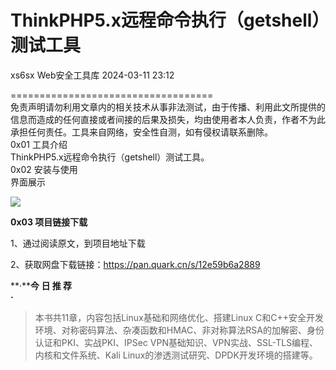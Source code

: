 #  ThinkPHP5.x远程命令执行（getshell）测试工具   
xs6sx  Web安全工具库   2024-03-11 23:12  
  
===================================  
免责声明请勿利用文章内的相关技术从事非法测试，由于传播、利用此文所提供的信息而造成的任何直接或者间接的后果及损失，均由使用者本人负责，作者不为此承担任何责任。工具来自网络，安全性自测，如有侵权请联系删除。  
0x01 工具介绍  
ThinkPHP5.x远程命令执行（getshell）测试工具。  
0x02 安装与使用  
界面展示  
  
![](https://mmbiz.qpic.cn/sz_mmbiz_png/8H1dCzib3Uibv0qVLmCwW1QTf1qN36Ny4XOicSbEo2GntMQ8Az2XIwenUIWG2Z2keyIJ6m16hvpYR5vRZI7pAUOeQ/640?wx_fmt=png&from=appmsg "")  
  
**0x03 项目链接下载**  
  
1、通过阅读原文，到项目地址下载  
  
2、获取网盘下载链接：https://pan.quark.cn/s/12e59b6a2889  
  
  
  
**·****今 日 推 荐**  
**·**  
  
> 本书共11章，内容包括Linux基础和网络优化、搭建Linux C和C++安全开发环境、对称密码算法、杂凑函数和HMAC、非对称算法RSA的加解密、身份认证和PKI、实战PKI、IPSec VPN基础知识、VPN实战、SSL-TLS编程、内核和文件系统、Kali Linux的渗透测试研究、DPDK开发环境的搭建等。  
  
  
  
